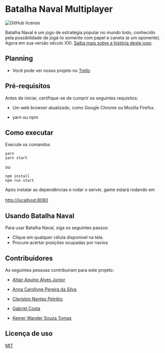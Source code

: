 # Batalha Naval Multiplayer

<!--- Exemplos de badges. Acesse https://shields.io para outras opções. Você pode querer incluir informações de dependencias, build, testes, licença, etc. --->


![GitHub license](https://img.shields.io/github/license/petrikic/batalha-naval-multiplayer)

Batalha Naval é um jogo de estratégia popular no mundo todo, conhecido pela possibilidade de jogá-lo somente com papel e caneta (e um oponente). Agora em sua versão século XXI. [Saiba mais sobre a história deste jogo](https://en.wikipedia.org/wiki/Battleship_(game)).

## Planning

- Você pode ver nosso projeto no [Trello](https://trello.com/b/H6AJ4LP3/batalha-naval-multiplayer)

## Pré-requisitos

Antes de iniciar, certifique-se de cumprir os seguintes requisitos:

- Um web browser atualizado, como Google Chrome ou Mozilla Firefox.

- yarn ou npm

## Como executar

Execute os comandos<br>

`yarn`<br>
`yarn start`<br>

ou<br>

`npm install`<br>
`npm run start`<br>

Após instalar as dependências e rodar o server, game estará rodando em <br><br>
[http://localhost:8080](http://localhost:8080)
## Usando Batalha Naval

Para usar Batalha Naval, siga os seguintes passos:

- Clique em qualquer célula disponível na tela.
- Procure acertar posições ocupadas por navios

## Contribuidores

As seguintes pessoas contribuiram para este projeto:

- [Altair Aquino Alves Junior](https://github.com/Zaltair-alves)
- [Anna Carollyne Pereira da Silva](http://github.com/MoshGirl)
- [Cleriston Nantes Petrikic](http://github.com/petrikic)
- [Gabriel Costa](https://github.com/gabcostasilva)

- [Kemer Wander Souza Tomas](https://github.com/Kemer-Souza)


## Licença de uso

[MIT](https://github.com/petrikic/batalha-naval-multiplayer/blob/master/LICENSE)
